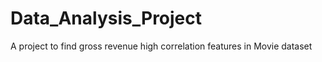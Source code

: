 # Data_Analysis_Project
A project to find gross revenue high correlation features in Movie dataset 
